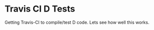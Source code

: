 Travis CI D Tests
=================

Getting Travis-CI to compile/test D code. Lets see how well this works.
